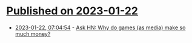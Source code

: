 # [Published on 2023-01-22](index.md)

* [2023-01-22, 07:04:54](https://news.ycombinator.com/item?id=34475114) - [Ask HN: Why do games (as media) make so much money?](https://news.ycombinator.com/item?id=34475114)

